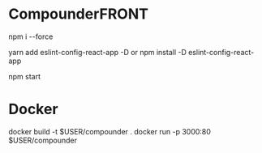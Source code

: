 # CompounderFRONT

npm i --force

yarn add eslint-config-react-app -D
or
npm install -D eslint-config-react-app

npm start


# Docker

docker build -t $USER/compounder .
docker run -p 3000:80 $USER/compounder
